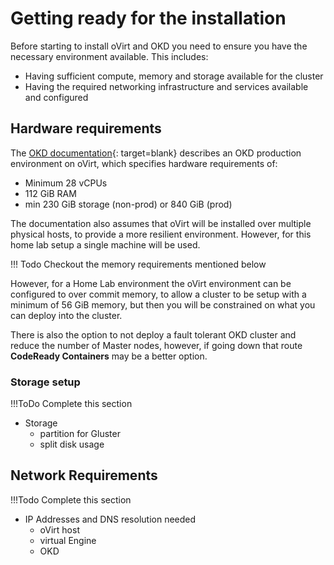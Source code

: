 # Getting ready for the installation

Before starting to install oVirt and OKD you need to ensure you have the necessary environment available.  This includes:

- Having sufficient compute, memory and storage available for the cluster
- Having the required networking infrastructure and services available and configured

## Hardware requirements

The [OKD documentation](https://docs.okd.io/latest/installing/installing_rhv/installing-rhv-default.html){: target=blank} describes an OKD production environment on oVirt, which specifies hardware requirements of:

- Minimum 28 vCPUs
- 112 GiB RAM
- min 230 GiB storage (non-prod) or 840 GiB (prod)

The documentation also assumes that oVirt will be installed over multiple physical hosts, to provide a more resilient environment.  However, for this home lab setup a single machine will be used.

!!! Todo
    Checkout the memory requirements mentioned below

However, for a Home Lab environment the oVirt environment can be configured to over commit memory, to allow a cluster to be setup with a minimum of 56 GiB memory, but then you will be constrained on what you can deploy into the cluster.

There is also the option to not deploy a fault tolerant OKD cluster and reduce the number of Master nodes, however, if going down that route **CodeReady Containers** may be a better option.

### Storage setup

!!!ToDo
    Complete this section

- Storage
  - partition for Gluster
  - split disk usage

## Network Requirements

!!!Todo
    Complete this section

- IP Addresses and DNS resolution needed
  - oVirt host
  - virtual Engine
  - OKD

